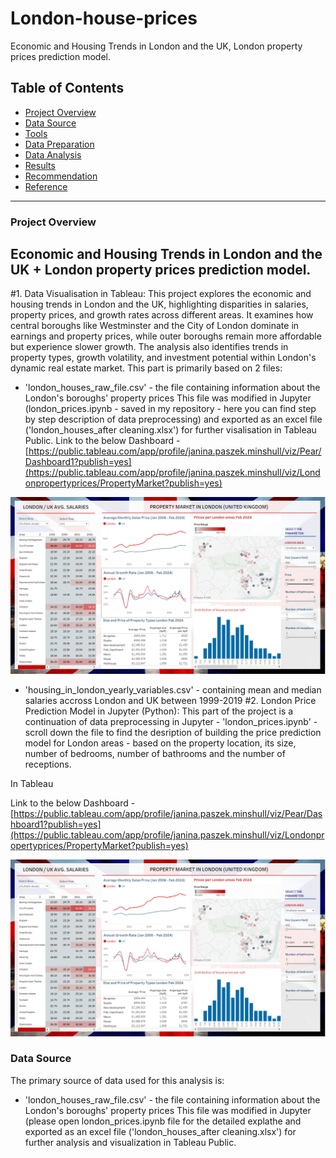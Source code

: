 # London-house-prices
Economic and Housing Trends in London and the UK, London property prices prediction model.

## Table of Contents

- [Project Overview](#project-overview)
- [Data Source](#data-source)
- [Tools](#tools)
- [Data Preparation](#data-preparation)
- [Data Analysis](#data-analysis)
- [Results](#results)
- [Recommendation](#recommendation)
- [Reference](#reference)

---

### Project Overview
## Economic and Housing Trends in London and the UK + London property prices prediction model.

#1. Data Visualisation in Tableau:
This project explores the economic and housing trends in London and the UK, highlighting disparities in salaries, property prices, and growth rates across different areas. It examines how central boroughs like Westminster and the City of London dominate in earnings and property prices, while outer boroughs remain more affordable but experience slower growth. The analysis also identifies trends in property types, growth volatility, and investment potential within London's dynamic real estate market. This part is primarily based on 2 files:
  -  'london_houses_raw_file.csv' - the file containing information about the London's boroughs' property prices This file was modified in Jupyter (london_prices.ipynb - saved in my repository - here you can find step by step description of data preprocessing) and exported as an excel file ('london_houses_after cleaning.xlsx') for further visalisation in Tableau Public.
  Link to the below Dashboard - [https://public.tableau.com/app/profile/janina.paszek.minshull/viz/Pear/Dashboard1?publish=yes](https://public.tableau.com/app/profile/janina.paszek.minshull/viz/Londonpropertyprices/PropertyMarket?publish=yes)

![london-house-prices-dashboard](https://github.com/NinPasMin/London-house-prices/blob/main/London%20house%20prices%20Tableau%20dashboard.PNG?raw=true)

  - 'housing_in_london_yearly_variables.csv' - containing mean and median salaries accross London and UK between 1999-2019
#2. London Price Prediction Model in Jupyter (Python):
This part of the project is a continuation of data preprocessing in Jupyter - 'london_prices.ipynb' - scroll down the file to find the desription of building the price prediction model for London areas - based on the property location, its size, number of bedrooms, number of bathrooms and the number of receptions.

In Tableau 

Link to the below Dashboard - [https://public.tableau.com/app/profile/janina.paszek.minshull/viz/Pear/Dashboard1?publish=yes](https://public.tableau.com/app/profile/janina.paszek.minshull/viz/Londonpropertyprices/PropertyMarket?publish=yes)

![london-house-prices-dashboard](https://github.com/NinPasMin/London-house-prices/blob/main/London%20house%20prices%20Tableau%20dashboard.PNG?raw=true)

### Data Source

The primary source of data used for this analysis is:
- 'london_houses_raw_file.csv' - the file containing information about the London's boroughs' property prices This file was modified in Jupyter (please open london_prices.ipynb file for the detailed explathe  and exported as an excel file ('london_houses_after cleaning.xlsx') for further analysis and visualization in Tableau Public.

